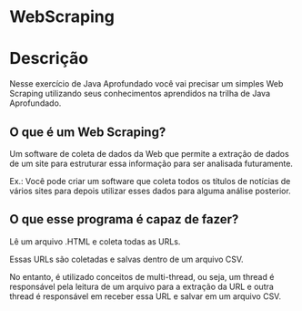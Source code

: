 # WebScraping

# Descrição

Nesse exercício de Java Aprofundado você vai precisar um simples Web Scraping utilizando seus conhecimentos aprendidos na trilha de Java Aprofundado.

## O que é um Web Scraping?

Um software de coleta de dados da Web que permite a extração de dados de um site para estruturar essa informação para ser analisada futuramente.

Ex.: Você pode criar um software que coleta todos os títulos de notícias de vários sites para depois utilizar esses dados para alguma análise posterior.

## O que esse programa é capaz de fazer?

Lê um arquivo .HTML e coleta todas as URLs.

Essas URLs são coletadas e salvas dentro de um arquivo CSV.

No entanto, é utilizado conceitos de multi-thread, ou seja, um thread é responsável pela leitura de um arquivo para a extração da URL e outra thread é responsável em receber essa URL e salvar em um arquivo CSV.
